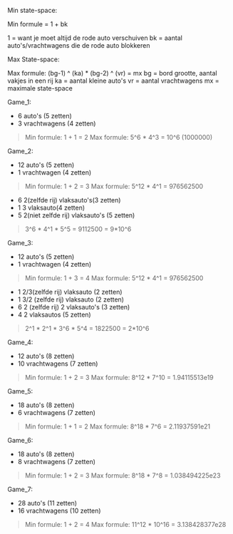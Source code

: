 Min state-space:

Min formule = 1 + bk

1 = want je moet altijd de rode auto verschuiven
bk = aantal auto's/vrachtwagens die de rode auto blokkeren


Max State-space:

Max formule: (bg-1) ^ (ka) * (bg-2) ^ (vr) = mx
bg = bord grootte, aantal vakjes in een rij
ka = aantal kleine auto's
vr = aantal vrachtwagens
mx = maximale state-space


Game_1:
- 6 auto's (5 zetten)
- 3 vrachtwagens (4 zetten)

> Min formule: 1 + 1 = 2
> Max formule: 5^6 * 4^3 = 10^6 (1000000)

Game_2:

- 12 auto's (5 zetten)
- 1 vrachtwagen (4 zetten)

> Min formule: 1 + 2 = 3
> Max formule: 5^12 * 4^1 = 976562500

- 6 2(zelfde rij) vlaksauto's(3 zetten)
- 1 3 vlaksauto(4 zetten)
- 5 2(niet zelfde rij) vlaksauto's (5 zetten)

> 3^6 * 4^1 * 5^5 = 9112500 = 9*10^6

Game_3:

- 12 auto's (5 zetten)
- 1 vrachtwagen (4 zetten)

> Min formule: 1 + 3 = 4
> Max formule: 5^12 * 4^1 = 976562500

- 1 2/3(zelfde rij) vlaksauto (2 zetten)
- 1 3/2 (zelfde rij) vlaksauto (2 zetten)
- 6 2 (zelfde rij) 2 vlaksauto's (3 zetten)
- 4 2 vlaksautos (5 zetten)

> 2^1 * 2^1 * 3^6 * 5^4 = 1822500 = 2*10^6

Game_4:

- 12 auto's (8 zetten)
- 10 vrachtwagens (7 zetten)

> Min formule: 1 + 2 = 3
> Max formule: 8^12 * 7^10 = 1.94115513e19

Game_5:

- 18 auto's (8 zetten)
- 6 vrachtwagens (7 zetten)

> Min formule: 1 + 1 = 2
> Max formule: 8^18 * 7^6 = 2.11937591e21

Game_6:

- 18 auto's (8 zetten)
- 8 vrachtwagens (7 zetten)

> Min formule: 1 + 2 = 3
> Max formule: 8^18 * 7^8 = 1.038494225e23

Game_7:

- 28 auto's (11 zetten)
- 16 vrachtwagens (10 zetten)

> Min formule: 1 + 2 = 4
> Max formule: 11^12 * 10^16 = 3.138428377e28

